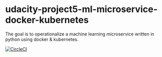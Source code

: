 # udacity-project5-ml-microservice-docker-kubernetes
The goal is to operationalize a machine learning microservice written in python  using docker &amp; kubernetes.

[![CircleCI](https://circleci.com/gh/circleci/circleci-docs.svg?style=svg)](https://app.circleci.com/pipelines/github/jfcb853/udacity-project5-ml-microservice-docker-kubernetes)
